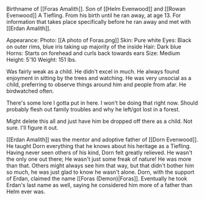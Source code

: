 Birthname of [[Foras Amalith]].
Son of [[Helm Evenwood]] and [[Rowan Evenwood]]
A Tiefling.
From his birth until he ran away, at age 13.
For information that takes place specifically before he ran away and met with [[Erdan Amalith]]. 

Appearance:
Photo: [[A photo of Foras.png]] 
Skin: Pure white
Eyes: Black on outer rims, blue iris taking up majority of the inside
Hair: Dark blue
Horns: Starts on forehead and curls back towards ears
Size: Medium
Height: 5'10
Weight: 151 lbs.

Was fairly weak as a child. He didn't excel in much. He always found enjoyment in sitting by the trees and watching. He was very unsocial as a child, preferring to observe things around him and people from afar. He birdwatched often.

There's some lore I gotta put in here. I won't be doing that right now. 
Should probably flesh out family troubles and why he left/got lost in a forest.

Might delete this all and just have him be dropped off there as a child. Not sure. I'll figure it out.

[[Erdan Amalith]] was the mentor and adoptive father of [[Dorn Evenwood]]. He taught Dorn everything that he knows about his heritage as a Tiefling. Having never seen others of his kind, Dorn felt greatly relieved. He wasn't the only one out there; He wasn't just some freak of nature! He was more than that. Others might always see him that way, but that didn't bother him so much, he was just glad to know he wasn't alone. Dorn, with the support of Erdan, claimed the name [[Foras (Demon)|Foras]]. Eventually he took Erdan's last name as well, saying he considered him more of a father than Helm ever was.

